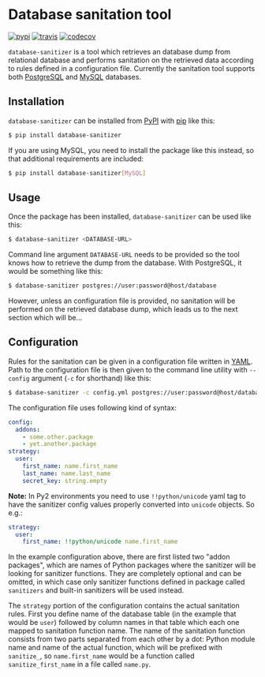 # Database sanitation tool

[![pypi][pypi-image]][pypi-url]
[![travis][travis-image]][travis-url]
[![codecov][codecov-image]][codecov-url]

[pypi-image]: https://badge.fury.io/py/database-sanitizer.svg
[pypi-url]: https://pypi.org/project/database-sanitizer/
[travis-image]: https://travis-ci.org/andersinno/python-database-sanitizer.svg?branch=master
[travis-url]: https://travis-ci.org/andersinno/python-database-sanitizer
[codecov-image]: https://codecov.io/gh/andersinno/python-database-sanitizer/branch/master/graph/badge.svg
[codecov-url]: https://codecov.io/gh/andersinno/python-database-sanitizer

`database-sanitizer` is a tool which retrieves an database dump from
relational database and performs sanitation on the retrieved data
according to rules defined in a configuration file. Currently the
sanitation tool supports both [PostgreSQL] and [MySQL] databases.

[PostgreSQL]: https://postgres.org
[MySQL]: https://mysql.com

## Installation

`database-sanitizer` can be installed from [PyPI] with [pip] like this:

```bash
$ pip install database-sanitizer
```

If you are using MySQL, you need to install the package like this
instead, so that additional requirements are included:

```bash
$ pip install database-sanitizer[MySQL]
```

[PyPI]: https://pypi.org
[pip]: https://pip.pypa.io/en/stable/

## Usage

Once the package has been installed, `database-sanitizer` can be used
like this:

```bash
$ database-sanitizer <DATABASE-URL>
```

Command line argument `DATABASE-URL` needs to be provided so the tool
knows how to retrieve the dump from the database. With PostgreSQL, it
would be something like this:

```bash
$ database-sanitizer postgres://user:password@host/database
```

However, unless an configuration file is provided, no sanitation will be
performed on the retrieved database dump, which leads us to the next
section which will be...

## Configuration

Rules for the sanitation can be given in a configuration file written in
[YAML]. Path to the configuration file is then given to the command line
utility with `--config` argument (`-c` for shorthand) like this:

[YAML]: http://yaml.org

```bash
$ database-sanitizer -c config.yml postgres://user:password@host/database
```

The configuration file uses following kind of syntax:

```YAML
config:
  addons:
    - some.other.package
    - yet.another.package
strategy:
  user:
    first_name: name.first_name
    last_name: name.last_name
    secret_key: string.empty
```

**Note:** In Py2 environments you need to use `!!python/unicode` yaml tag to
have the sanitizer config values properly converted into `unicode` objects.
So e.g.:

```YAML
strategy:
  user:
    first_name: !!python/unicode name.first_name
```

In the example configuration above, there are first listed two "addon
packages", which are names of Python packages where the sanitizer will
be looking for sanitizer functions. They are completely optional and can
be omitted, in which case only sanitizer functions defined in package
called `sanitizers` and built-in sanitizers will be used instead.

The `strategy` portion of the configuration contains the actual
sanitation rules. First you define name of the database table (in the
example that would be `user`) followed by column names in that table
which each one mapped to sanitation function name. The name of the
sanitation function consists from two parts separated from each other by
a dot: Python module name and name of the actual function, which will
be prefixed with `sanitize_`, so `name.first_name` would be a function
called `sanitize_first_name` in a file called `name.py`.
